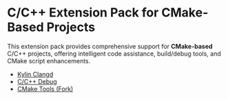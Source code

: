 # C/C++ Extension Pack for CMake-Based Projects

This extension pack provides comprehensive support for **CMake-based** C/C++ projects, offering intelligent code assistance, build/debug tools, and CMake script enhancements.

+ [Kylin Clangd](https://marketplace.visualstudio.com/items?itemName=KylinIdeTeam.kylin-clangd)
+ [C/C++ Debug](https://marketplace.visualstudio.com/items?itemName=KylinIdeTeam.cppdebug)
+ [CMake Tools (Fork)](https://marketplace.visualstudio.com/items?itemName=KylinIdeTeam.kylin-cmake-tools)
